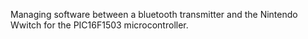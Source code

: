 Managing software between a bluetooth transmitter and the Nintendo Wwitch for the PIC16F1503 microcontroller.
